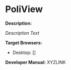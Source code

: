 # PoliView
**Description:**

*Description Text*

**Target Browsers:**
- Desktop: []

**Developer Manual:** XYZLINK
